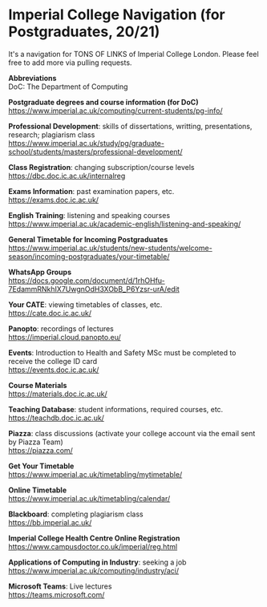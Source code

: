 # Imperial College Navigation (for Postgraduates, 20/21)
It's a navigation for TONS OF LINKS of Imperial College London. Please feel free to add more via pulling requests.

**Abbreviations** <br />
DoC: The Department of Computing

**Postgraduate degrees and course information (for DoC)** <br />
https://www.imperial.ac.uk/computing/current-students/pg-info/

**Professional Development**: skills of dissertations, writting, presentations, research; plagiarism class <br />
https://www.imperial.ac.uk/study/pg/graduate-school/students/masters/professional-development/

**Class Registration**: changing subscription/course levels <br />
https://dbc.doc.ic.ac.uk/internalreg

**Exams Information**: past examination papers, etc. <br />
https://exams.doc.ic.ac.uk/

**English Training**: listening and speaking courses <br />
https://www.imperial.ac.uk/academic-english/listening-and-speaking/

**General Timetable for Incoming Postgraduates** <br />
https://www.imperial.ac.uk/students/new-students/welcome-season/incoming-postgraduates/your-timetable/

**WhatsApp Groups** <br />
https://docs.google.com/document/d/1rhOHfu-7EdammRNkhIX7UwgnOdH3XObB_P6Yzsr-urA/edit

**Your CATE**: viewing timetables of classes, etc. <br />
https://cate.doc.ic.ac.uk/

**Panopto**: recordings of lectures <br />
https://imperial.cloud.panopto.eu/

**Events**: Introduction to Health and Safety MSc must be completed to receive the college ID card <br />
https://events.doc.ic.ac.uk/

**Course Materials** <br />
https://materials.doc.ic.ac.uk/

**Teaching Database**: student informations, required courses, etc. <br />
https://teachdb.doc.ic.ac.uk/

**Piazza**: class discussions (activate your college account via the email sent by Piazza Team) <br />
https://piazza.com/

**Get Your Timetable** <br />
https://www.imperial.ac.uk/timetabling/mytimetable/

**Online Timetable** <br />
https://www.imperial.ac.uk/timetabling/calendar/

**Blackboard**: completing plagiarism class <br />
https://bb.imperial.ac.uk/

**Imperial College Health Centre Online Registration** <br />
https://www.campusdoctor.co.uk/imperial/reg.html

**Applications of Computing in Industry**: seeking a job <br />
https://www.imperial.ac.uk/computing/industry/aci/

**Microsoft Teams**: Live lectures <br />
https://teams.microsoft.com/


